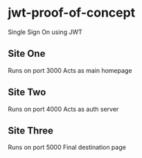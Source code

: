 # jwt-proof-of-concept

Single Sign On using JWT

## Site One

Runs on port 3000
Acts as main homepage

## Site Two

Runs on port 4000
Acts as auth server

## Site Three

Runs on port 5000
Final destination page
